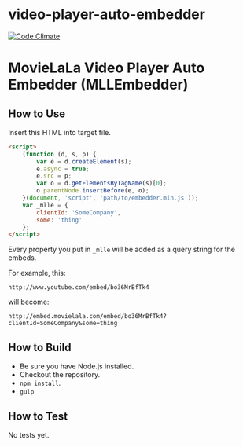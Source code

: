 # video-player-auto-embedder

[![Code Climate](https://codeclimate.com/github/movielala/video-player-auto-embedder/badges/gpa.svg)](https://codeclimate.com/github/movielala/video-player-auto-embedder)
# MovieLaLa Video Player Auto Embedder (MLLEmbedder)

## How to Use

Insert this HTML into target file.

```html
<script>
    (function (d, s, p) {
        var e = d.createElement(s);
        e.async = true;
        e.src = p;
        var o = d.getElementsByTagName(s)[0];
        o.parentNode.insertBefore(e, o);
    }(document, 'script', 'path/to/embedder.min.js'));
    var _mlle = {
        clientId: 'SomeCompany',
        some: 'thing'
    };
</script>
```

Every property you put in `_mlle` will be added as a query string for the embeds.

For example, this:
```
http://www.youtube.com/embed/bo36MrBfTk4
```
will become:
```
http://embed.movielala.com/embed/bo36MrBfTk4?clientId=SomeCompany&some=thing
```

## How to Build

- Be sure you have Node.js installed.
- Checkout the repository.
- `npm install`.
- `gulp`

## How to Test

No tests yet.